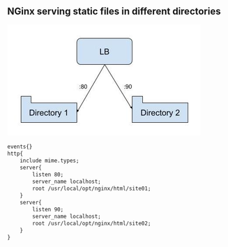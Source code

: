 ## NGinx serving static files in different directories
![use_case_01](images/use_case_01.jpg)
```
events{}
http{
    include mime.types;
    server{
        listen 80;
        server_name localhost;
        root /usr/local/opt/nginx/html/site01;
    }
    server{
        listen 90;
        server_name localhost;
        root /usr/local/opt/nginx/html/site02;
    }
}
```